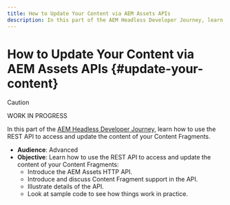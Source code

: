 ```yaml
---
title: How to Update Your Content via AEM Assets APIs
description: In this part of the AEM Headless Developer Journey, learn how to use the REST API to access and update the content of your Content Fragments.
---
```


# How to Update Your Content via AEM Assets APIs {#update-your-content}

>[!CAUTION]
>
>WORK IN PROGRESS

In this part of the [AEM Headless Developer Journey,](#overview.md) learn how to use the REST API to access and update the content of your Content Fragments.

* **Audience**: Advanced
* **Objective**: Learn how to use the REST API to access and update the content of your Content Fragments:
  * Introduce the AEM Assets HTTP API.
  * Introduce and discuss Content Fragment support in the API.
  * Illustrate details of the API.
  * Look at sample code to see how things work in practice.